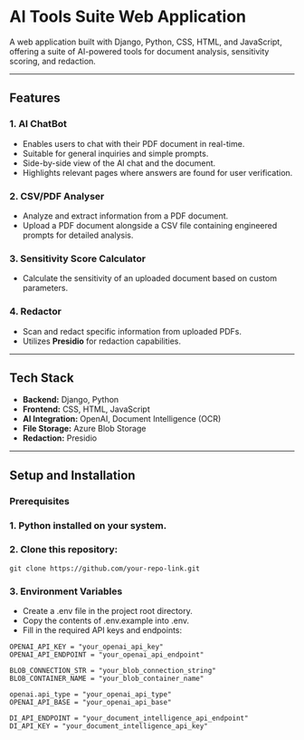 # AI Tools Suite Web Application

A web application built with Django, Python, CSS, HTML, and JavaScript, offering a suite of AI-powered tools for document analysis, sensitivity scoring, and redaction.

---

## Features

### 1. **AI ChatBot**
   - Enables users to chat with their PDF document in real-time.
   - Suitable for general inquiries and simple prompts.
   - Side-by-side view of the AI chat and the document.
   - Highlights relevant pages where answers are found for user verification.

### 2. **CSV/PDF Analyser**
   - Analyze and extract information from a PDF document.
   - Upload a PDF document alongside a CSV file containing engineered prompts for detailed analysis.

### 3. **Sensitivity Score Calculator**
   - Calculate the sensitivity of an uploaded document based on custom parameters.

### 4. **Redactor**
   - Scan and redact specific information from uploaded PDFs.
   - Utilizes **Presidio** for redaction capabilities.

---

## Tech Stack

- **Backend:** Django, Python
- **Frontend:** CSS, HTML, JavaScript
- **AI Integration:** OpenAI, Document Intelligence (OCR)
- **File Storage:** Azure Blob Storage
- **Redaction:** Presidio

---

## Setup and Installation

### Prerequisites
### 1. **Python installed on your system.**
### 2. **Clone this repository:**
   ```
   git clone https://github.com/your-repo-link.git
   ```

### 3. Environment Variables
   - Create a .env file in the project root directory.
   - Copy the contents of .env.example into .env.
   - Fill in the required API keys and endpoints:
   ```
   OPENAI_API_KEY = "your_openai_api_key"
   OPENAI_API_ENDPOINT = "your_openai_api_endpoint"
   
   BLOB_CONNECTION_STR = "your_blob_connection_string"
   BLOB_CONTAINER_NAME = "your_blob_container_name"
   
   openai.api_type = "your_openai_api_type"
   OPENAI_API_BASE = "your_openai_api_base"
   
   DI_API_ENDPOINT = "your_document_intelligence_api_endpoint"
   DI_API_KEY = "your_document_intelligence_api_key"
   ```


